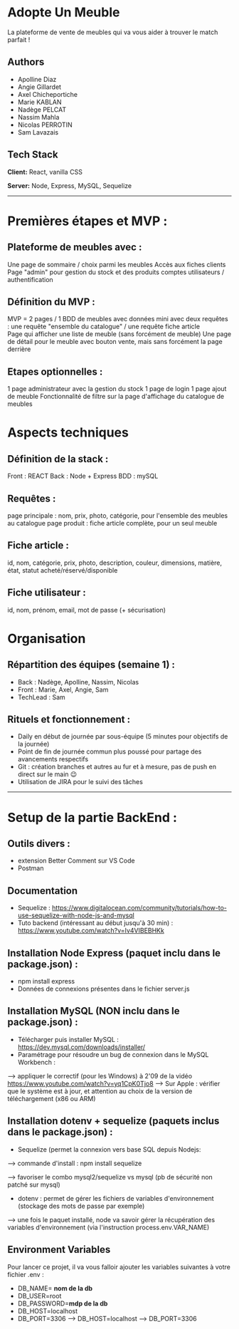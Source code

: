 
# Adopte Un Meuble

La plateforme de vente de meubles qui va vous aider à trouver le match parfait !


## Authors

- Apolline Diaz
- Angie Gillardet
- Axel Chicheportiche
- Marie KABLAN
- Nadège PELCAT
- Nassim Mahla
- Nicolas PERROTIN
- Sam Lavazais


## Tech Stack

**Client:** React, vanilla CSS

**Server:** Node, Express, MySQL, Sequelize 


****************************
# Premières étapes et MVP :

## Plateforme de meubles avec : 
Une page de sommaire / choix parmi les meubles
Accès aux fiches clients
Page "admin" pour gestion du stock et des produits
comptes utilisateurs / authentification

## Définition du MVP : 
MVP = 2 pages / 1 BDD de meubles avec données mini avec deux requêtes : une requête "ensemble du catalogue" / une requête fiche article  
Page qui afficher une liste de meuble (sans forcément de meuble)
Une page de détail pour le meuble
avec bouton vente, mais sans forcément la page derrière

## Etapes optionnelles :
1 page administrateur avec la gestion du stock 
1 page de login
1 page ajout de meuble
Fonctionnalité de filtre sur la page d'affichage du catalogue de meubles

# Aspects techniques

## Définition de la stack : 
Front : REACT
Back : Node + Express
BDD :  mySQL

## Requêtes : 
page principale : nom, prix, photo, catégorie, pour l'ensemble des meubles au catalogue
page produit : fiche article complète, pour un seul meuble

## Fiche article : 
id, nom, catégorie, prix, photo, description, couleur, dimensions, matière, état, statut acheté/réservé/disponible

## Fiche utilisateur : 
id, nom, prénom, email, mot de passe (+ sécurisation)

# Organisation

## Répartition des équipes (semaine 1) : 
- Back : Nadège, Apolline, Nassim, Nicolas
- Front : Marie, Axel, Angie, Sam
- TechLead : Sam

## Rituels et fonctionnement : 
- Daily en début de journée par sous-équipe (5 minutes pour objectifs de la journée)
- Point de fin de journée commun plus poussé pour partage des avancements respectifs
- Git : création branches et autres au fur et à mesure, pas de push en direct sur le main 😉
- Utilisation de JIRA pour le suivi des tâches


****************************

# Setup de la partie BackEnd :

## Outils divers :
- extension Better Comment sur VS Code
- Postman

## Documentation
- Sequelize : https://www.digitalocean.com/community/tutorials/how-to-use-sequelize-with-node-js-and-mysql
- Tuto backend (intéressant au début jusqu'à 30 min) : https://www.youtube.com/watch?v=Iv4VIBEBHKk 

## Installation Node Express (paquet inclu dans le package.json) : 
- npm install express
- Données de connexions présentes dans le fichier server.js

## Installation MySQL (NON inclu dans le package.json) : 
- Télécharger puis installer MySQL : https://dev.mysql.com/downloads/installer/
- Paramétrage pour résoudre un bug de connexion dans le MySQL Workbench :

--> appliquer le correctif (pour les Windows) à 2'09 de la vidéo https://www.youtube.com/watch?v=yq1CpK0Tjo8
--> Sur Apple : vérifier que le système est à jour, et attention au choix de la version de téléchargement (x86 ou ARM)

## Installation dotenv + sequelize (paquets inclus dans le package.json) : 
- Sequelize (permet la connexion vers base SQL depuis Nodejs:

--> commande d'install : npm install sequelize

--> favoriser le combo mysql2/sequelize vs mysql (pb de sécurité non patché sur mysql)

- dotenv : permet de gérer les fichiers de variables d'environnement (stockage des mots de passe par exemple)

--> une fois le paquet installé, node va savoir gérer la récupération des variables d'environnement (via l'instruction process.env.VAR_NAME) 

## Environment Variables

Pour lancer ce projet, il va vous falloir ajouter les variables suivantes à votre fichier .env :

- DB_NAME= **nom de la db**
- DB_USER=root
- DB_PASSWORD=**mdp de la db**
- DB_HOST=localhost
- DB_PORT=3306
--> DB_HOST=localhost
--> DB_PORT=3306
